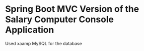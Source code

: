 # Spring Boot MVC Version of the Salary Computer Console Application

Used xaamp MySQL for the database
